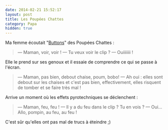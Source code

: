 ```yaml
---
date: 2014-02-21 15:52:17
layout: post
title: Les Poupées Chattes
category: Papa
hidden: true
---
```


Ma femme écoutait "[Buttons](https://www.youtube.com/watch?v=VCLxJd1d84s)" des Poupées Chattes :

> — Maman, voir, voir !
> — Tu veux voir le clip ?
> — Ouiiiiiii !

Elle le prend sur ses genoux et il essaie de comprendre ce qui se passe à l'écran.

> — Maman, pas bien, debout chaise, poum, bobo!
> — Ah oui : elles sont debout sur les chaises et c'est pas bien, effectivement, elles risquent de tomber et se faire très mal !

Arrive un moment où les effets pyrotechniques se déclenchent :

> — Maman, feu, feu !
> — Il y a du feu dans le clip ? Tu en vois ?
> — Oui... Allo, pompin, au feu, au feu !

C'est sûr qu'elles ont pas mal de trucs à éteindre ;)
